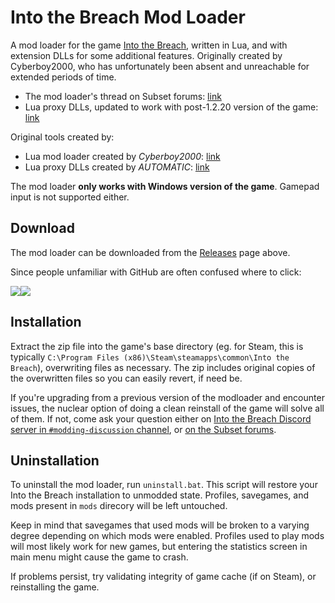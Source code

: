 # Into the Breach Mod Loader

A mod loader for the game [Into the Breach](https://www.subsetgames.com/itb.html), written in Lua, and with extension DLLs for some additional features. Originally created by Cyberboy2000, who has unfortunately been absent and unreachable for extended periods of time.

- The mod loader's thread on Subset forums: [link](https://www.subsetgames.com/forum/viewtopic.php?f=26&t=33119)
- Lua proxy DLLs, updated to work with post-1.2.20 version of the game: [link](https://github.com/kartoFlane/IntoTheBreachLua) 

Original tools created by:
- Lua mod loader created by *Cyberboy2000*: [link](https://www.subsetgames.com/forum/viewtopic.php?f=26&t=32833)
- Lua proxy DLLs created by *AUTOMATIC*: [link](https://github.com/AUTOMATIC1111/IntoTheBreachLua)

The mod loader **only works with Windows version of the game**. Gamepad input is not supported either.


## Download

The mod loader can be downloaded from the [Releases](https://github.com/kartoFlane/ITB-ModLoader/releases) page above.

Since people unfamiliar with GitHub are often confused where to click:

<img src="https://i.imgur.com/NpaEhyE.png"/><img src="https://i.imgur.com/EOULQhJ.png"/>


## Installation

Extract the zip file into the game's base directory (eg. for Steam, this is typically `C:\Program Files (x86)\Steam\steamapps\common\Into the Breach`), overwriting files as necessary. The zip includes original copies of the overwritten files so you can easily revert, if need be.

If you're upgrading from a previous version of the modloader and encounter issues, the nuclear option of doing a clean reinstall of the game will solve all of them. If not, come ask your question either on [Into the Breach Discord server in `#modding-discussion` channel](https://discord.gg/trrNB6p), or [on the Subset forums](https://www.subsetgames.com/forum/viewtopic.php?f=26&t=33119).


## Uninstallation

To uninstall the mod loader, run `uninstall.bat`. This script will restore your Into the Breach installation to unmodded state. Profiles, savegames, and mods present in `mods` direcory will be left untouched.

Keep in mind that savegames that used mods will be broken to a varying degree depending on which mods were enabled. Profiles used to play mods will most likely work for new games, but entering the statistics screen in main menu might cause the game to crash.

If problems persist, try validating integrity of game cache (if on Steam), or reinstalling the game.
